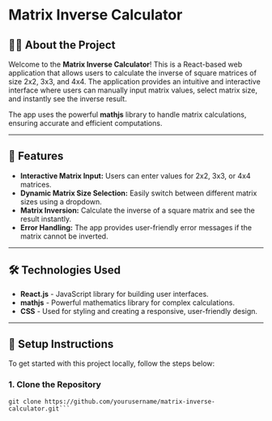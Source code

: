 # Matrix Inverse Calculator

## 🧑‍💻 About the Project

Welcome to the **Matrix Inverse Calculator**! This is a React-based web application that allows users to calculate the inverse of square matrices of size 2x2, 3x3, and 4x4. The application provides an intuitive and interactive interface where users can manually input matrix values, select matrix size, and instantly see the inverse result.

The app uses the powerful **mathjs** library to handle matrix calculations, ensuring accurate and efficient computations.

---

## 🚀 Features

- **Interactive Matrix Input:** Users can enter values for 2x2, 3x3, or 4x4 matrices.
- **Dynamic Matrix Size Selection:** Easily switch between different matrix sizes using a dropdown.
- **Matrix Inversion:** Calculate the inverse of a square matrix and see the result instantly.
- **Error Handling:** The app provides user-friendly error messages if the matrix cannot be inverted.

---

## 🛠️ Technologies Used

- **React.js** - JavaScript library for building user interfaces.
- **mathjs** - Powerful mathematics library for complex calculations.
- **CSS** - Used for styling and creating a responsive, user-friendly design.

---

## 🔧 Setup Instructions

To get started with this project locally, follow the steps below:

### 1. Clone the Repository

```
git clone https://github.com/yourusername/matrix-inverse-calculator.git```
